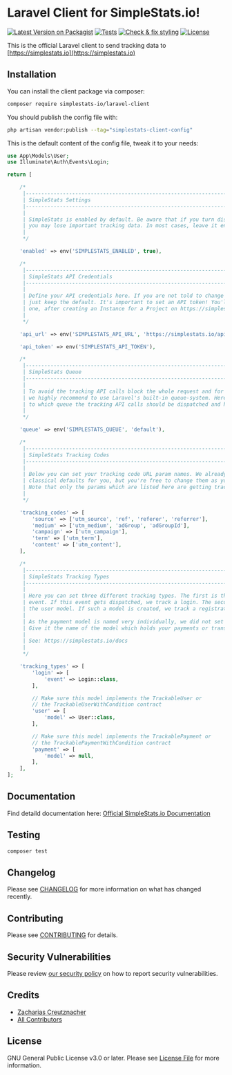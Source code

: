 # Laravel Client for SimpleStats.io!

[![Latest Version on Packagist](https://img.shields.io/packagist/v/simplestats-io/laravel-client.svg?style=flat-square)](https://packagist.org/packages/simplestats-io/laravel-client)
[![Tests](https://github.com/simplestats-io/laravel-client/actions/workflows/run-tests.yml/badge.svg?branch=main)](https://github.com/simplestats-io/laravel-client/actions/workflows/run-tests.yml)
[![Check & fix styling](https://github.com/simplestats-io/laravel-client/actions/workflows/fix-php-code-style-issues.yml/badge.svg?branch=main)](https://github.com/simplestats-io/laravel-client/actions/workflows/fix-php-code-style-issues.yml)
[![License](https://img.shields.io/packagist/l/simplestats-io/laravel-client.svg?style=flat-square)](https://packagist.org/packages/simplestats-io/laravel-client)
<!--[![Total Downloads](https://img.shields.io/packagist/dt/simplestats-io/laravel-client.svg?style=flat-square)](https://packagist.org/packages/simplestats-io/laravel-client)-->

This is the official Laravel client to send tracking data to [https://simplestats.io](https://simplestats.io)

## Installation

You can install the client package via composer:

```bash
composer require simplestats-io/laravel-client
```

You should publish the config file with:

```bash
php artisan vendor:publish --tag="simplestats-client-config"
```

This is the default content of the config file, tweak it to your needs:

```php
use App\Models\User;
use Illuminate\Auth\Events\Login;

return [

    /*
     |--------------------------------------------------------------------------
     | SimpleStats Settings
     |--------------------------------------------------------------------------
     |
     | SimpleStats is enabled by default. Be aware that if you turn disable it,
     | you may lose important tracking data. In most cases, leave it enabled!
     |
     */

    'enabled' => env('SIMPLESTATS_ENABLED', true),

    /*
     |--------------------------------------------------------------------------
     | SimpleStats API Credentials
     |--------------------------------------------------------------------------
     |
     | Define your API credentials here. If you are not told to change the API URL,
     | just keep the default. It's important to set an API token! You'll receive
     | one, after creating an Instance for a Project on https://simplestats.io
     |
     */

    'api_url' => env('SIMPLESTATS_API_URL', 'https://simplestats.io/api/v1/'),

    'api_token' => env('SIMPLESTATS_API_TOKEN'),

    /*
     |--------------------------------------------------------------------------
     | SimpleStats Queue
     |--------------------------------------------------------------------------
     |
     | To avoid the tracking API calls block the whole request and for fault tolerance,
     | we highly recommend to use Laravel's built-in queue-system. Here you can define
     | to which queue the tracking API calls should be dispatched and handled by.
     |
     */

    'queue' => env('SIMPLESTATS_QUEUE', 'default'),

    /*
     |--------------------------------------------------------------------------
     | SimpleStats Tracking Codes
     |--------------------------------------------------------------------------
     |
     | Below you can set your tracking code URL param names. We already set some
     | classical defaults for you, but you're free to change them as you like.
     | Note that only the params which are listed here are getting tracked!
     |
     */

    'tracking_codes' => [
        'source' => ['utm_source', 'ref', 'referer', 'referrer'],
        'medium' => ['utm_medium', 'adGroup', 'adGroupId'],
        'campaign' => ['utm_campaign'],
        'term' => ['utm_term'],
        'content' => ['utm_content'],
    ],

    /*
     |--------------------------------------------------------------------------
     | SimpleStats Tracking Types
     |--------------------------------------------------------------------------
     |
     | Here you can set three different tracking types. The first is the login
     | event. If this event gets dispatched, we track a login. The second is
     | the user model. If such a model is created, we track a registration.
     |
     | As the payment model is named very individually, we did not set any default here.
     | Give it the name of the model which holds your payments or transactions data.
     |
     | See: https://simplestats.io/docs
     |
     */

    'tracking_types' => [
        'login' => [
            'event' => Login::class,
        ],

        // Make sure this model implements the TrackableUser or
        // the TrackableUserWithCondition contract
        'user' => [
            'model' => User::class,
        ],

        // Make sure this model implements the TrackablePayment or
        // the TrackablePaymentWithCondition contract
        'payment' => [
            'model' => null,
        ],
    ],
];
```

## Documentation

Find detaild documentation here: [Official SimpleStats.io Documentation](https://simplestats.io/docs)

## Testing

```bash
composer test
```

## Changelog

Please see [CHANGELOG](CHANGELOG.md) for more information on what has changed recently.

## Contributing

Please see [CONTRIBUTING](CONTRIBUTING.md) for details.

## Security Vulnerabilities

Please review [our security policy](../../security/policy) on how to report security vulnerabilities.

## Credits

- [Zacharias Creutznacher](https://github.com/sairahcaz)
- [All Contributors](../../contributors)

## License

GNU General Public License v3.0 or later. Please see [License File](LICENSE) for more information.
